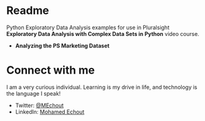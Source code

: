 # Readme

Python Exploratory Data Analysis examples for use in Pluralsight **Exploratory Data Analysis with Complex Data Sets in Python** video course.
- **Analyzing the PS Marketing Dataset**

# Connect with me
I am a very curious individual. Learning is my drive in life, and technology is the language I speak!

- Twitter: [@MEchout](https://twitter.com/MEchout)
- LinkedIn: [Mohamed Echout](https://www.linkedin.com/in/mohamed-echout/)
